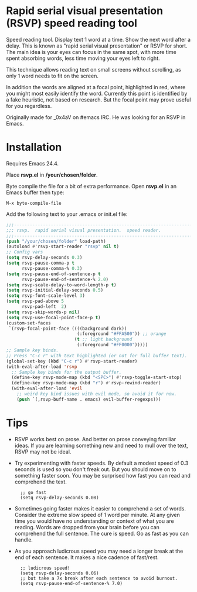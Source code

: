 # Rapid serial visual presentation (RSVP) speed reading tool

Speed reading tool. Display text 1 word at a time. Show the next word after
a delay. This is known as "rapid serial visual presentation" or RSVP
for short. The main idea is your eyes can focus in the same spot, with more
time spent absorbing words, less time moving your eyes left to right.

This technique allows reading text on small screens without scrolling, as
only 1 word needs to fit on the screen.

In addition the words are aligned at a focal point, highlighted
in red, where you might most easily identify the word. Currently this point
is identified by a fake heuristic, not based on research. But the focal
point may prove useful for you regardless.

Originally made for _0x4aV on #emacs IRC. He was looking for an RSVP in
Emacs.

# Installation

Requires Emacs 24.4.

Place **rsvp.el** in **/your/chosen/folder**.

Byte compile the file for a bit of extra performance.
Open **rsvp.el** in an Emacs buffer then type:

    M-x byte-compile-file

Add the following text to your .emacs or init.el file:

```lisp
;;;----------------------------------------------------------------------------
;;; rsvp.  rapid serial visual presentation.  speed reader.
;;;----------------------------------------------------------------------------
(push "/your/chosen/folder" load-path)
(autoload #'rsvp-start-reader "rsvp" nil t)
;; Config vars
(setq rsvp-delay-seconds 0.3)
(setq rsvp-pause-comma-p t
      rsvp-pause-comma-% 0.3)
(setq rsvp-pause-end-of-sentence-p t
      rsvp-pause-end-of-sentence-% 2.0)
(setq rsvp-scale-delay-to-word-length-p t)
(setq rsvp-initial-delay-seconds 0.5)
(setq rsvp-font-scale-level 3)
(setq rsvp-pad-above 5
      rsvp-pad-left  2)
(setq rsvp-skip-words-p nil)
(setq rsvp-use-focal-point-face-p t)
(custom-set-faces
 `(rsvp-focal-point-face ((((background dark))
                           (:foreground "#FFA500")) ;; orange
                          (t ;; light background
                           (:foreground "#FF0000")))))
;; Sample key binds.
;; Press "C-c r" with text highlighted (or not for full buffer text).
(global-set-key (kbd "C-c r") #'rsvp-start-reader)
(with-eval-after-load 'rsvp
  ;; Sample key binds for the output buffer.
  (define-key rsvp-mode-map (kbd "<SPC>") #'rsvp-toggle-start-stop)
  (define-key rsvp-mode-map (kbd "r") #'rsvp-rewind-reader)
  (with-eval-after-load 'evil
    ;; weird key bind issues with evil mode, so avoid it for now.
    (push `(,rsvp-buff-name . emacs) evil-buffer-regexps)))
```


# Tips

- RSVP works best on prose. And better on prose conveying familiar ideas. If you are learning something new and need to mull over the text, RSVP may not be ideal.

- Try experimenting with faster speeds. By default a modest speed of 0.3 seconds is used so you don't freak out. But you should move on to something faster soon. You may be surprised how fast you can read and comprehend the text.

        ;; go fast
        (setq rsvp-delay-seconds 0.08)


- Sometimes going faster makes it easier to comprehend a set of words. Consider the extreme slow speed of 1 word per minute. At any given time you would have no understanding or context of what you are reading. Words are dropped from your brain before you can comprehend the full sentence. The cure is speed. Go as fast as you can handle.

- As you approach ludicrous speed you may need a longer break at the end of each sentence. It makes a nice cadence of fast/rest. 

        ;; ludicrous speed!
        (setq rsvp-delay-seconds 0.06)
        ;; but take a 7x break after each sentence to avoid burnout.
        (setq rsvp-pause-end-of-sentence-% 7.0)
